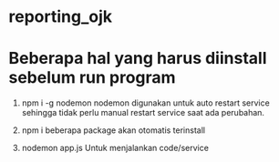 # reporting_ojk

# Beberapa hal yang harus diinstall sebelum run program

1. npm i -g nodemon 
nodemon digunakan untuk auto restart service sehingga tidak perlu manual restart service saat ada perubahan.

2. npm i
beberapa package akan otomatis terinstall

3. nodemon app.js
Untuk menjalankan code/service
